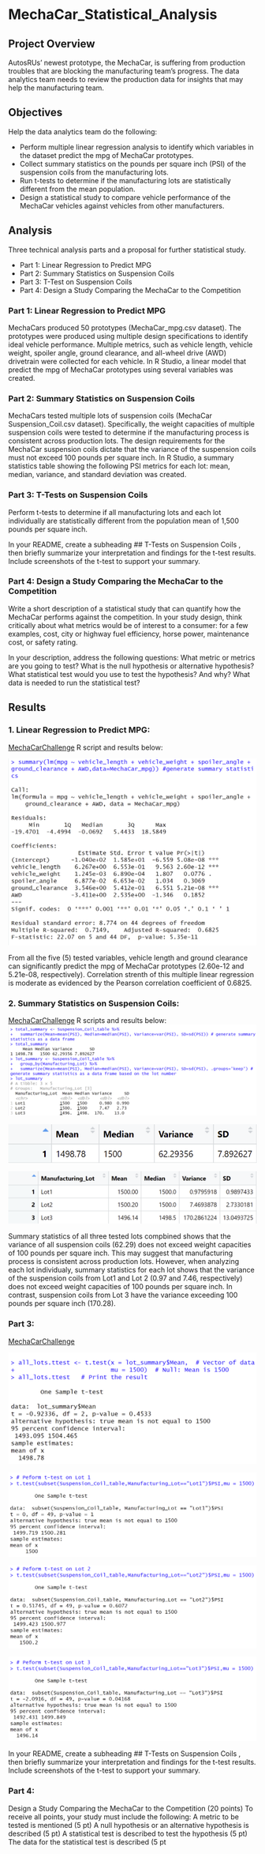 # MechaCar_Statistical_Analysis

## Project Overview
AutosRUs’ newest prototype, the MechaCar, is suffering from production troubles that are blocking the manufacturing team’s progress. The data analytics team needs to review the production data for insights that may help the manufacturing team.
 
## Objectives
Help the data analytics team do the following:

- Perform multiple linear regression analysis to identify which variables in the dataset predict the mpg of MechaCar prototypes.
- Collect summary statistics on the pounds per square inch (PSI) of the suspension coils from the manufacturing lots.
- Run t-tests to determine if the manufacturing lots are statistically different from the mean population.
- Design a statistical study to compare vehicle performance of the MechaCar vehicles against vehicles from other manufacturers. 

## Analysis
Three technical analysis parts and a proposal for further statistical study.
- Part 1: Linear Regression to Predict MPG
- Part 2: Summary Statistics on Suspension Coils
- Part 3: T-Test on Suspension Coils
- Part 4: Design a Study Comparing the MechaCar to the Competition

### Part 1: Linear Regression to Predict MPG
MechaCars produced 50 prototypes (MechaCar_mpg.csv dataset). The prototypes were produced using multiple design specifications to identify ideal vehicle performance. Multiple metrics, such as vehicle length, vehicle weight, spoiler angle, ground clearance, and all-wheel drive (AWD) drivetrain were collected for each vehicle. In R Studio, a linear model that predict the mpg of MechaCar prototypes using several variables was created.

### Part 2: Summary Statistics on Suspension Coils
MechaCars tested multiple lots of suspension coils (MechaCar Suspension_Coil.csv dataset). Specifically, the weight capacities of multiple suspension coils were tested to determine if the manufacturing process is consistent across production lots. The design requirements for the MechaCar suspension coils dictate that the variance of the suspension coils must not exceed 100 pounds per square inch. In R Studio, a summary statistics table showing the following PSI metrics for each lot: mean, median, variance, and standard deviation was created.

### Part 3: T-Tests on Suspension Coils
Perform t-tests to determine if all manufacturing lots and each lot individually are
statistically different from the population mean of 1,500 pounds per square inch.

In your README, create a subheading ## T-Tests on Suspension Coils , then briefly summarize your interpretation and
findings for the t-test results. Include screenshots of the t-test to support your summary.

### Part 4: Design a Study Comparing the MechaCar to the Competition

 Write a short description of a statistical study that can quantify how the MechaCar performs against the
competition. In your study design, think critically about what metrics would be of interest to a consumer: for a few
examples, cost, city or highway fuel efficiency, horse power, maintenance cost, or safety rating.

In your description, address the following questions:
What metric or metrics are you going to test?
What is the null hypothesis or alternative hypothesis?
What statistical test would you use to test the hypothesis? And why?
What data is needed to run the statistical test?


## Results
### 1. Linear Regression to Predict MPG:
[MechaCarChallenge](https://github.com/MSF2141/MechaCar_Statistical_Analysis/blob/6225f56d75f8e0f2e22151182271204adc1ecfe9/MechaCarChallenge.R) R script and results below:


![Mechacar_multiple_linear_regression](https://github.com/MSF2141/MechaCar_Statistical_Analysis/blob/9c195e013fd7e4f116e0600e31b54f8ec69e7f7b/Mechacar_multiple_linear_regression.png)

From all the five (5) tested variables, vehicle length  and ground clearance can significantly predict the mpg of MechaCar prototypes (2.60e-12 and 
5.21e-08, respectively). Correlation strenth of this multiple linear regression is moderate as evidenced by the Pearson correlation coefficient of 0.6825.

### 2. Summary Statistics on Suspension Coils:
[MechaCarChallenge](https://github.com/MSF2141/MechaCar_Statistical_Analysis/blob/4b6b035bd99969a99f9ed85be3788f109a3c8fc6/MechaCarChallenge.R) R scripts and results below:
![Total_and_lot_summary%20statistics_R%20script.png](https://github.com/MSF2141/MechaCar_Statistical_Analysis/blob/d148a32932f2bca2616fff79222523342cc10fd6/Total_and_lot_summary%20statistics_R%20script.png)

![Total_summary%20statistics](https://github.com/MSF2141/MechaCar_Statistical_Analysis/blob/b12b26cfacc2639c51c3a98481b578cd06f04b08/Total_summary%20statistics.png)

![Lot_summary%20statistics](https://github.com/MSF2141/MechaCar_Statistical_Analysis/blob/f76d3cc6fff7a0150c2ec7eabb51030f60c365af/Lot_summary%20statistics.png)

Summary statistics of all three tested lots compbined shows that the variance of all suspension coils (62.29) does not exceed weight capacities of 100 pounds per square inch. This may suggest that manufacturing process is consistent across production lots. However, when analyzing each lot individualy, summary statistics for each lot shows that the variance of the suspension coils from Lot1 and Lot 2 (0.97 and 7.46, respectively) does not exceed weight capacities of 100 pounds per square inch. In contrast, suspension coils from Lot 3 have the variance exceeding 100 pounds per square inch (170.28).

### Part 3:
[MechaCarChallenge](https://github.com/MSF2141/MechaCar_Statistical_Analysis/blob/770d185d28be3722116160c99a5620201df197cb/MechaCarChallenge.R)

![all_lots_ttest](https://github.com/MSF2141/MechaCar_Statistical_Analysis/blob/1cff16fa35a37a63307dc97e53556aaad82acf5b/all_lots_ttest.png)

![Lot1_ttest](https://github.com/MSF2141/MechaCar_Statistical_Analysis/blob/70013cff2a32f69b9bc242ed43b0760fd5f92b61/Lot1_ttest.png)

![Lot2_ttest](https://github.com/MSF2141/MechaCar_Statistical_Analysis/blob/5228848820becd6a9d84abc3645aa142bad1493e/Lot2_ttest.png)

![Lot3_ttest](https://github.com/MSF2141/MechaCar_Statistical_Analysis/blob/28a79bd3cec5bc7bf85d2f1d3656b5b0a4cd9899/Lot3_ttest.png)

In your README, create a subheading ## T-Tests on Suspension Coils , then briefly summarize your interpretation and
findings for the t-test results. Include screenshots of the t-test to support your summary.


### Part 4:
Design a Study Comparing the MechaCar to the Competition (20 points)
To receive all points, your study must include the following:
A metric to be tested is mentioned (5 pt)
A null hypothesis or an alternative hypothesis is described (5 pt)
A statistical test is described to test the hypothesis (5 pt)
The data for the statistical test is described (5 pt
